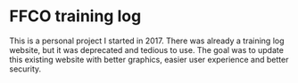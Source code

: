 # FFCO training log
This is a personal project I started in 2017. There was already a training log website, but it was deprecated and tedious to use. The goal was to update this existing website with better graphics, easier user experience and better security.
